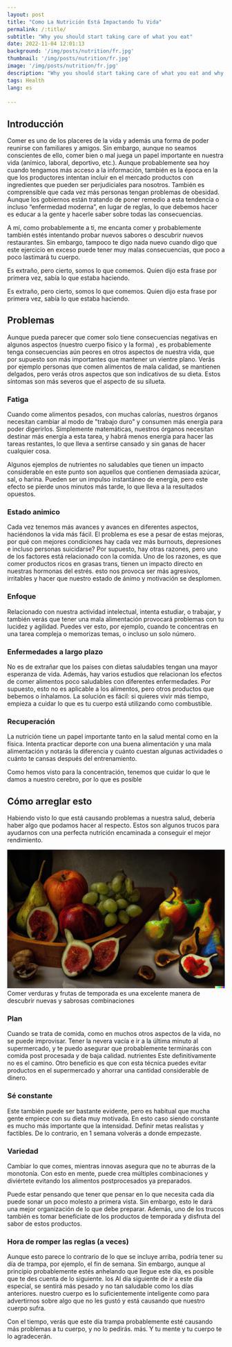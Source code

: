 ```yaml
---
layout: post
title: "Como La Nutrición Está Impactando Tu Vida"
permalink: /:title/
subtitle: "Why you should start taking care of what you eat"
date: 2022-11-04 12:01:13
background: '/img/posts/nutrition/fr.jpg'
thumbnail: '/img/posts/nutrition/fr.jpg'
image: '/img/posts/nutrition/fr.jpg'
description: "Why you should start taking care of what you eat and why the food may be slowly killing you"
tags: Health
lang: es

---
```


## Introducción

<div class="texto-artículo">
Comer es uno de los placeres de la vida y además una forma de poder reunirse con familiares y amigos. Sin embargo, aunque no seamos conscientes de ello, comer bien o mal juega un papel importante en nuestra vida (anímico, laboral, deportivo, etc.). Aunque probablemente sea hoy cuando tengamos más acceso a la información, también es la época en la que los productores intentan incluir en el mercado productos con ingredientes que pueden ser perjudiciales para nosotros. También es comprensible que cada vez más personas tengan problemas de obesidad. Aunque los gobiernos están tratando de poner remedio a esta tendencia o incluso “enfermedad moderna”, en lugar de reglas, lo que debemos hacer es educar a la gente y hacerle saber sobre todas las consecuencias.
</div>

A mí, como probablemente a ti, me encanta comer y probablemente también estés intentando probar nuevos sabores o
descubrir nuevos restaurantes.
Sin embargo, tampoco te digo nada nuevo cuando digo que este ejercicio en exceso puede tener muy malas consecuencias,
que
poco a poco lastimará tu cuerpo.

Es extraño, pero cierto, somos lo que comemos. Quien dijo esta frase por primera vez, sabía lo que estaba haciendo.

Es extraño, pero cierto, somos lo que comemos. Quien dijo esta frase por primera vez, sabía lo que estaba haciendo.

## Problemas

Aunque pueda parecer que comer solo tiene consecuencias negativas en algunos aspectos (nuestro cuerpo físico y la forma)
, es
probablemente tenga consecuencias aún peores en otros aspectos de nuestra vida, que por supuesto son más importantes que
mantener un
vientre plano. Verás por ejemplo personas que comen alimentos de mala calidad, se mantienen delgados, pero verás otros
aspectos
que son indicativos de su dieta. Estos síntomas son más severos que el aspecto de su silueta.

### Fatiga

Cuando come alimentos pesados, con muchas calorías, nuestros órganos necesitan cambiar al modo de "trabajo duro" y
consumen más
energía para poder digerirlos. Simplemente matemáticas, nuestros órganos necesitan destinar más energía a esta tarea, y
habrá menos energía para hacer las tareas restantes, lo que lleva a sentirse cansado y sin ganas de hacer
cualquier cosa.

Algunos ejemplos de nutrientes no saludables que tienen un impacto considerable en este punto son aquellos que contienen
demasiada azúcar,
sal, o harina. Pueden ser un impulso instantáneo de energía, pero este efecto se pierde unos minutos más tarde, lo que
lleva a la
resultados opuestos.

### Estado animico

Cada vez tenemos más avances y avances en diferentes aspectos, haciéndonos la vida más fácil. El problema es ese
a pesar de estas mejoras, por qué con mejores condiciones hay cada vez más burnouts, depresiones e incluso personas
suicidarse? Por supuesto, hay otras razones, pero uno de los factores está relacionado con la comida. Uno de los
razones, es que comer productos ricos en grasas trans, tienen un impacto directo en nuestras hormonas del estrés. esto
nos provoca
ser más agresivos, irritables y hacer que nuestro estado de ánimo y motivación se desplomen.

### Enfoque

Relacionado con nuestra actividad intelectual, intenta estudiar, o trabajar, y también verás que tener una mala
alimentación provocará
problemas con tu lucidez y agilidad. Puedes ver esto, por ejemplo, cuando te concentras en una tarea compleja o
memorizas
temas, o incluso un solo número.

### Enfermedades a largo plazo

No es de extrañar que los países con dietas saludables tengan una mayor esperanza de vida. Además, hay varios estudios
que relacionan los efectos de comer alimentos poco saludables con diferentes enfermedades. Por supuesto, esto no es
aplicable a los alimentos, pero
otros productos que bebemos o inhalamos. La solución es fácil: si quieres vivir más tiempo, empieza a cuidar lo que es
tu cuerpo
está utilizando como combustible.

### Recuperación

La nutrición tiene un papel importante tanto en la salud mental como en la física. Intenta practicar deporte con una
buena alimentación y una mala alimentación y
notarás la diferencia y cuánto cuestan algunas actividades o cuánto te cansas después del entrenamiento.

Como hemos visto para la concentración, tenemos que cuidar lo que le damos a nuestro cerebro, por lo que es posible

## Cómo arreglar esto

Habiendo visto lo que está causando problemas a nuestra salud, debería haber algo que podamos hacer al respecto. Estos
son algunos trucos
para ayudarnos con una perfecta nutrición encaminada a conseguir el mejor rendimiento.

<p>
    <img class="img-fluid" src="/img/posts/nutrition/fruit.jpg" alt="Frutas y Verduras">
    <span class="caption text-muted">Comer verduras y frutas de temporada es una excelente manera de descubrir nuevas y sabrosas combinaciones
</span>
</p>

### Plan

Cuando se trata de comida, como en muchos otros aspectos de la vida, no se puede improvisar. Tener la nevera vacía e ir
a la última
minuto al supermercado, y te puedo asegurar que probablemente terminarás con comida post procesada y de baja calidad.
nutrientes Este definitivamente no es el camino. Otro beneficio es que con esta técnica puedes evitar
productos en el supermercado y ahorrar una cantidad considerable de dinero.

### Sé constante

Este también puede ser bastante evidente, pero es habitual que mucha gente empiece con su dieta muy motivada. En esto
caso siendo constante es mucho más importante que la intensidad. Definir metas realistas y factibles. De lo
contrario, en 1 semana volverás a donde empezaste.

### Variedad

Cambiar lo que comes, mientras innovas asegura que no te aburras de la monotonía. Con esto en mente, puede
crea múltiples combinaciones y diviértete evitando los alimentos postprocesados ​​ya preparados.

Puede estar pensando que tener que pensar en lo que necesita cada día puede sonar un poco molesto a primera vista.
Sin embargo, esto le dará una mejor organización de lo que debe preparar. Además, uno de los trucos también es tomar
benefíciate de los productos de temporada y disfruta del sabor de estos productos.

### Hora de romper las reglas (a veces)

Aunque esto parece lo contrario de lo que se incluye arriba, podría tener su día de trampa, por ejemplo, el fin de
semana. Sin embargo,
aunque al principio probablemente estés anhelando que llegue este día, es posible que te des cuenta de lo siguiente. los
Al día siguiente de ir a este día especial, se sentirá más pesado y no tan saludable como los días anteriores. nuestro
cuerpo es
lo suficientemente inteligente como para advertirnos sobre algo que no les gustó y está causando que nuestro cuerpo
sufra.

Con el tiempo, verás que este día trampa probablemente esté causando más problemas a tu cuerpo, y no lo pedirás.
más. Y tu mente y tu cuerpo te lo agradecerán.